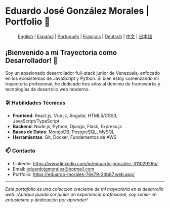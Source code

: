 # Eduardo José González Morales | Portfolio 🚀

<div align="center">

[English](../README.md) | [Español](./README.es.md) | [Português](./README.pt.md) | [Français](./README.fr.md) | [Deutsch](./README.de.md) | [中文](./README.zh.md) | [日本語](./README.jp.md)

</div>

## ¡Bienvenido a mi Trayectoria como Desarrollador! 👋

Soy un apasionado desarrollador full-stack junior de Venezuela, enfocado en los ecosistemas de JavaScript y Python. Si bien estoy comenzando mi trayectoria profesional, he dedicado tres años al dominio de frameworks y tecnologías de desarrollo web moderno.

### 🛠 Habilidades Técnicas
- **Frontend**: React.js, Vue.js, Angular, HTML5/CSS3, JavaScript/TypeScript
- **Backend**: Node.js, Python, Django, Flask, Express.js
- **Bases de Datos**: MongoDB, PostgreSQL, MySQL
- **Herramientas**: Git, Docker, Fundamentos de AWS

### 📫 Contacto
- LinkedIn:  <a href="https://www.linkedin.com/in/eduardo-gonzalez-31102926b/" >https://www.linkedin.com/in/eduardo-gonzalez-31102926b/</a>
- Email:  <a href="mailto:eduardojgmorales@hotmail.com">eduardojgmorales@hotmail.com</a>
- Portfolio:  <a href="https://eduardo-morales-76e79-24b67.web.app/">https://eduardo-morales-76e79-24b67.web.app/</a>

---
*Este portafolio es una colección creciente de mi trayectoria en el desarrollo web. ¡Aunque pueda ser junior en experiencia profesional, soy senior en entusiasmo y dedicación por aprender!*
